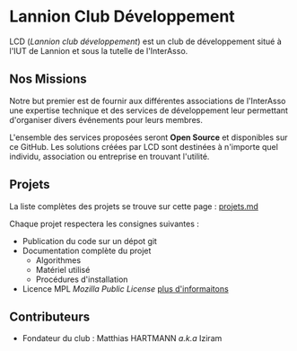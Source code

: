 # **L**annion **C**lub **D**éveloppement 

LCD (*Lannion club développement*) est un club de développement situé à l'IUT de Lannion et sous la tutelle de l'InterAsso.

## Nos Missions

Notre but premier est de fournir aux différentes associations de l'InterAsso une expertise technique et des services de développement leur permettant d'organiser divers événements pour leurs membres.

L'ensemble des services proposées seront **Open Source** et disponibles sur ce GitHub. Les solutions créées par LCD sont destinées à n'importe quel individu, association ou entreprise en trouvant l'utilité.

## Projets

La liste complètes des projets se trouve sur cette page : [projets.md](./projets.md)

Chaque projet respectera les consignes suivantes : 

- Publication du code sur un dépot git
- Documentation complète du projet
  - Algorithmes
  - Matériel utilisé
  - Procédures d'installation
- Licence MPL *Mozilla Public License* [plus d'informaitons](https://fr.wikipedia.org/wiki/Mozilla_Public_License)

## Contributeurs

- Fondateur du club : Matthias HARTMANN *a.k.a* Iziram
